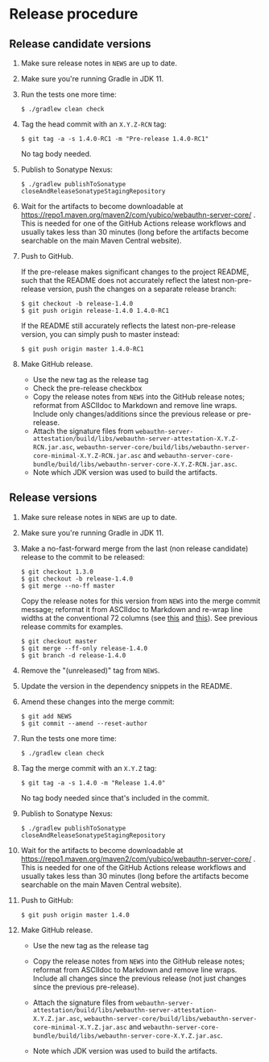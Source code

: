 Release procedure
====================

Release candidate versions
---

 1. Make sure release notes in `NEWS` are up to date.

 2. Make sure you're running Gradle in JDK 11.

 3. Run the tests one more time:

    ```
    $ ./gradlew clean check
    ```

 4. Tag the head commit with an `X.Y.Z-RCN` tag:

    ```
    $ git tag -a -s 1.4.0-RC1 -m "Pre-release 1.4.0-RC1"
    ```

    No tag body needed.

 5. Publish to Sonatype Nexus:

    ```
    $ ./gradlew publishToSonatype closeAndReleaseSonatypeStagingRepository
    ```

 6. Wait for the artifacts to become downloadable at
    https://repo1.maven.org/maven2/com/yubico/webauthn-server-core/ . This is
    needed for one of the GitHub Actions release workflows and usually takes
    less than 30 minutes (long before the artifacts become searchable on the
    main Maven Central website).

 7. Push to GitHub.

    If the pre-release makes significant changes to the project README, such
    that the README does not accurately reflect the latest non-pre-release
    version, push the changes on a separate release branch:

    ```
    $ git checkout -b release-1.4.0
    $ git push origin release-1.4.0 1.4.0-RC1
    ```

    If the README still accurately reflects the latest non-pre-release version,
    you can simply push to master instead:

    ```
    $ git push origin master 1.4.0-RC1
    ```

 8. Make GitHub release.

    - Use the new tag as the release tag
    - Check the pre-release checkbox
    - Copy the release notes from `NEWS` into the GitHub release notes; reformat
      from ASCIIdoc to Markdown and remove line wraps. Include only
      changes/additions since the previous release or pre-release.
    - Attach the signature files from
      `webauthn-server-attestation/build/libs/webauthn-server-attestation-X.Y.Z-RCN.jar.asc`,
      `webauthn-server-core/build/libs/webauthn-server-core-minimal-X.Y.Z-RCN.jar.asc`
      and
      `webauthn-server-core-bundle/build/libs/webauthn-server-core-X.Y.Z-RCN.jar.asc`.
    - Note which JDK version was used to build the artifacts.


Release versions
---

 1. Make sure release notes in `NEWS` are up to date.

 2. Make sure you're running Gradle in JDK 11.

 3. Make a no-fast-forward merge from the last (non release candidate) release
    to the commit to be released:

    ```
    $ git checkout 1.3.0
    $ git checkout -b release-1.4.0
    $ git merge --no-ff master
    ```

    Copy the release notes for this version from `NEWS` into the merge commit
    message; reformat it from ASCIIdoc to Markdown and re-wrap line widths at
    the conventional 72 columns (see
    [this](https://tbaggery.com/2008/04/19/a-note-about-git-commit-messages.html)
    and [this](https://chris.beams.io/posts/git-commit/)). See previous release
    commits for examples.

    ```
    $ git checkout master
    $ git merge --ff-only release-1.4.0
    $ git branch -d release-1.4.0
    ```

 4. Remove the "(unreleased)" tag from `NEWS`.

 5. Update the version in the dependency snippets in the README.

 6. Amend these changes into the merge commit:

    ```
    $ git add NEWS
    $ git commit --amend --reset-author
    ```

 7. Run the tests one more time:

    ```
    $ ./gradlew clean check
    ```

 8. Tag the merge commit with an `X.Y.Z` tag:

    ```
    $ git tag -a -s 1.4.0 -m "Release 1.4.0"
    ```

    No tag body needed since that's included in the commit.

 9. Publish to Sonatype Nexus:

    ```
    $ ./gradlew publishToSonatype closeAndReleaseSonatypeStagingRepository
    ```

10. Wait for the artifacts to become downloadable at
    https://repo1.maven.org/maven2/com/yubico/webauthn-server-core/ . This is
    needed for one of the GitHub Actions release workflows and usually takes
    less than 30 minutes (long before the artifacts become searchable on the
    main Maven Central website).

11. Push to GitHub:

    ```
    $ git push origin master 1.4.0
    ```

12. Make GitHub release.

    - Use the new tag as the release tag
    - Copy the release notes from `NEWS` into the GitHub release notes; reformat
      from ASCIIdoc to Markdown and remove line wraps. Include all changes since
      the previous release (not just changes since the previous pre-release).
    - Attach the signature files from
      `webauthn-server-attestation/build/libs/webauthn-server-attestation-X.Y.Z.jar.asc`,
      `webauthn-server-core/build/libs/webauthn-server-core-minimal-X.Y.Z.jar.asc`
      and
      `webauthn-server-core-bundle/build/libs/webauthn-server-core-X.Y.Z.jar.asc`.

    - Note which JDK version was used to build the artifacts.
